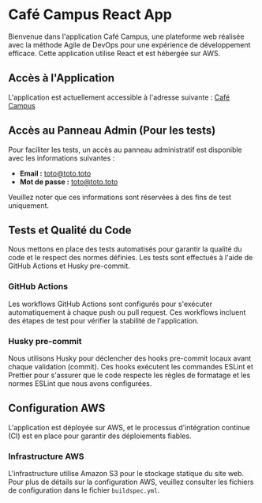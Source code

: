 # Café Campus React App

Bienvenue dans l'application Café Campus, une plateforme web réalisée avec la méthode Agile de DevOps pour une expérience de développement efficace. Cette application utilise React et est hébergée sur AWS.

## Accès à l'Application

L'application est actuellement accessible à l'adresse suivante : [Café Campus](http://cafe-campus.s3-website.eu-west-3.amazonaws.com/)

## Accès au Panneau Admin (Pour les tests)

Pour faciliter les tests, un accès au panneau administratif est disponible avec les informations suivantes :

- **Email :** toto@toto.toto
- **Mot de passe :** toto@toto.toto

Veuillez noter que ces informations sont réservées à des fins de test uniquement.

## Tests et Qualité du Code

Nous mettons en place des tests automatisés pour garantir la qualité du code et le respect des normes définies. Les tests sont effectués à l'aide de GitHub Actions et Husky pre-commit.

### GitHub Actions

Les workflows GitHub Actions sont configurés pour s'exécuter automatiquement à chaque push ou pull request. Ces workflows incluent des étapes de test pour vérifier la stabilité de l'application.

### Husky pre-commit

Nous utilisons Husky pour déclencher des hooks pre-commit locaux avant chaque validation (commit). Ces hooks exécutent les commandes ESLint et Prettier pour s'assurer que le code respecte les règles de formatage et les normes ESLint que nous avons configurées.

## Configuration AWS

L'application est déployée sur AWS, et le processus d'intégration continue (CI) est en place pour garantir des déploiements fiables.

### Infrastructure AWS

L'infrastructure utilise Amazon S3 pour le stockage statique du site web. Pour plus de détails sur la configuration AWS, veuillez consulter les fichiers de configuration dans le fichier `buildspec.yml`.
